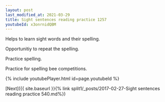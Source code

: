 ```yaml
---
layout: post
last_modified_at: 2021-03-29
title: Sight sentences reading practice 1257
youtubeId: x3onrnidQBM
---
```

 
 
Helps to learn sight words and their spelling.

Opportunitiy to repeat the spelling. 

Practice spelling. 
 
Practice for spelling bee competitions. 
 
{% include youtubePlayer.html id=page.youtubeId %}
 
 

[Next]({{ site.baseurl }}{% link  split1/_posts/2017-02-27-Sight sentences reading practice 540.md%})
 
